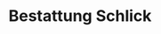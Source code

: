 ---
title: "Bestattung Schlick"
url: /zell-im-fichtelgebirge/bestattung-schlick/
shop: Bestattungen
---
